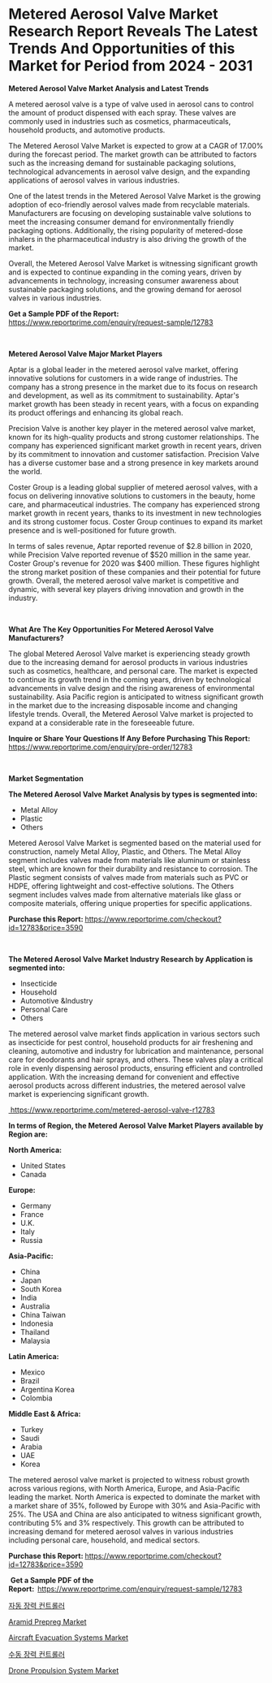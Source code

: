 <p><h1>Metered Aerosol Valve Market Research Report Reveals The Latest Trends And Opportunities of this Market for Period from 2024 - 2031</h1></p><p><strong>Metered Aerosol Valve Market Analysis and Latest Trends</strong></p>
<p><p>A metered aerosol valve is a type of valve used in aerosol cans to control the amount of product dispensed with each spray. These valves are commonly used in industries such as cosmetics, pharmaceuticals, household products, and automotive products.</p><p>The Metered Aerosol Valve Market is expected to grow at a CAGR of 17.00% during the forecast period. The market growth can be attributed to factors such as the increasing demand for sustainable packaging solutions, technological advancements in aerosol valve design, and the expanding applications of aerosol valves in various industries.</p><p>One of the latest trends in the Metered Aerosol Valve Market is the growing adoption of eco-friendly aerosol valves made from recyclable materials. Manufacturers are focusing on developing sustainable valve solutions to meet the increasing consumer demand for environmentally friendly packaging options. Additionally, the rising popularity of metered-dose inhalers in the pharmaceutical industry is also driving the growth of the market.</p><p>Overall, the Metered Aerosol Valve Market is witnessing significant growth and is expected to continue expanding in the coming years, driven by advancements in technology, increasing consumer awareness about sustainable packaging solutions, and the growing demand for aerosol valves in various industries.</p></p>
<p><strong>Get a Sample PDF of the Report:&nbsp;</strong> <a href="https://www.reportprime.com/enquiry/request-sample/12783">https://www.reportprime.com/enquiry/request-sample/12783</a></p>
<p>&nbsp;</p>
<p><strong>Metered Aerosol Valve Major Market Players</strong></p>
<p><p>Aptar is a global leader in the metered aerosol valve market, offering innovative solutions for customers in a wide range of industries. The company has a strong presence in the market due to its focus on research and development, as well as its commitment to sustainability. Aptar's market growth has been steady in recent years, with a focus on expanding its product offerings and enhancing its global reach.</p><p>Precision Valve is another key player in the metered aerosol valve market, known for its high-quality products and strong customer relationships. The company has experienced significant market growth in recent years, driven by its commitment to innovation and customer satisfaction. Precision Valve has a diverse customer base and a strong presence in key markets around the world.</p><p>Coster Group is a leading global supplier of metered aerosol valves, with a focus on delivering innovative solutions to customers in the beauty, home care, and pharmaceutical industries. The company has experienced strong market growth in recent years, thanks to its investment in new technologies and its strong customer focus. Coster Group continues to expand its market presence and is well-positioned for future growth.</p><p>In terms of sales revenue, Aptar reported revenue of $2.8 billion in 2020, while Precision Valve reported revenue of $520 million in the same year. Coster Group's revenue for 2020 was $400 million. These figures highlight the strong market position of these companies and their potential for future growth. Overall, the metered aerosol valve market is competitive and dynamic, with several key players driving innovation and growth in the industry.</p></p>
<p>&nbsp;</p>
<p><strong>What Are The Key Opportunities For Metered Aerosol Valve Manufacturers?</strong></p>
<p><p>The global Metered Aerosol Valve market is experiencing steady growth due to the increasing demand for aerosol products in various industries such as cosmetics, healthcare, and personal care. The market is expected to continue its growth trend in the coming years, driven by technological advancements in valve design and the rising awareness of environmental sustainability. Asia Pacific region is anticipated to witness significant growth in the market due to the increasing disposable income and changing lifestyle trends. Overall, the Metered Aerosol Valve market is projected to expand at a considerable rate in the foreseeable future.</p></p>
<p><strong>Inquire or Share Your Questions If Any Before Purchasing This Report:</strong> <a href="https://www.reportprime.com/enquiry/pre-order/12783">https://www.reportprime.com/enquiry/pre-order/12783</a></p>
<p>&nbsp;</p>
<p><strong>Market Segmentation</strong></p>
<p><strong>The Metered Aerosol Valve Market Analysis by types is segmented into:</strong></p>
<p><ul><li>Metal Alloy</li><li>Plastic</li><li>Others</li></ul></p>
<p><p>Metered Aerosol Valve Market is segmented based on the material used for construction, namely Metal Alloy, Plastic, and Others. The Metal Alloy segment includes valves made from materials like aluminum or stainless steel, which are known for their durability and resistance to corrosion. The Plastic segment consists of valves made from materials such as PVC or HDPE, offering lightweight and cost-effective solutions. The Others segment includes valves made from alternative materials like glass or composite materials, offering unique properties for specific applications.</p></p>
<p><strong>Purchase this Report:&nbsp;</strong><a href="https://www.reportprime.com/checkout?id=12783&price=3590">https://www.reportprime.com/checkout?id=12783&price=3590</a></p>
<p>&nbsp;</p>
<p><strong>The Metered Aerosol Valve Market Industry Research by Application is segmented into:</strong></p>
<p><ul><li>Insecticide</li><li>Household</li><li>Automotive &Industry</li><li>Personal Care</li><li>Others</li></ul></p>
<p><p>The metered aerosol valve market finds application in various sectors such as insecticide for pest control, household products for air freshening and cleaning, automotive and industry for lubrication and maintenance, personal care for deodorants and hair sprays, and others. These valves play a critical role in evenly dispensing aerosol products, ensuring efficient and controlled application. With the increasing demand for convenient and effective aerosol products across different industries, the metered aerosol valve market is experiencing significant growth.</p></p>
<p><a href="https://www.reportprime.com/metered-aerosol-valve-r12783">&nbsp;https://www.reportprime.com/metered-aerosol-valve-r12783</a></p>
<p><strong>In terms of Region, the Metered Aerosol Valve Market Players available by Region are:</strong></p>
<p>
    <p> <strong> North America: </strong>
        <ul>
            <li>United States</li>
            <li>Canada</li>
        </ul>
        </p> 
    <p> <strong> Europe: </strong>
        <ul>
            <li>Germany</li>
            <li>France</li>
            <li>U.K.</li>
            <li>Italy</li>
            <li>Russia</li>
        </ul>
        </p> 
    <p> <strong> Asia-Pacific: </strong>
        <ul>
            <li>China</li>
            <li>Japan</li>
            <li>South Korea</li>
            <li>India</li>
            <li>Australia</li>
            <li>China Taiwan</li>
            <li>Indonesia</li>
            <li>Thailand</li>
            <li>Malaysia</li>
        </ul>
        </p> 
    <p> <strong> Latin America: </strong>
        <ul>
            <li>Mexico</li>
            <li>Brazil</li>
            <li>Argentina Korea</li>
            <li>Colombia</li>
        </ul>
        </p> 
    <p> <strong> Middle East & Africa: </strong>
        <ul>
            <li>Turkey</li>
            <li>Saudi</li>
            <li>Arabia</li>
            <li>UAE</li>
            <li>Korea</li>
        </ul>
    </p>
    </p>
<p><p>The metered aerosol valve market is projected to witness robust growth across various regions, with North America, Europe, and Asia-Pacific leading the market. North America is expected to dominate the market with a market share of 35%, followed by Europe with 30% and Asia-Pacific with 25%. The USA and China are also anticipated to witness significant growth, contributing 5% and 3% respectively. This growth can be attributed to increasing demand for metered aerosol valves in various industries including personal care, household, and medical sectors.</p></p>
<p><strong>Purchase this Report: </strong><a href="https://www.reportprime.com/checkout?id=12783&price=3590">https://www.reportprime.com/checkout?id=12783&price=3590</a></p>
<p>&nbsp;<strong>Get a Sample PDF of the Report:&nbsp;&nbsp;</strong><a href="https://www.reportprime.com/enquiry/request-sample/12783">https://www.reportprime.com/enquiry/request-sample/12783</a></p>
<p><strong></strong></p>
<p><p><a href="https://github.com/darrellockm3ytan895656/Market-Research-Report-List-1/blob/main/301266019028.md">자동 장력 컨트롤러</a></p><p><a href="https://issuu.com/reportprime-2/docs/aramid-prepreg-market-size-2030.pptx">Aramid Prepreg Market</a></p><p><a href="https://github.com/beatblasta/Market-Research-Report-List-2/blob/main/aircraft-evacuation-systems-market.md">Aircraft Evacuation Systems Market</a></p><p><a href="https://github.com/Penelolack456456/Market-Research-Report-List-1/blob/main/952626819027.md">수동 장력 컨트롤러</a></p><p><a href="https://github.com/angelajermaine/Market-Research-Report-List-2/blob/main/drone-propulsion-system-market.md">Drone Propulsion System Market</a></p></p>